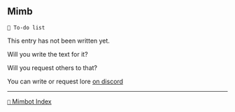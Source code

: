 ## Mimb

`📃 To-do list`

This entry has not been written yet.

Will you write the text for it?

Will you request others to that?

You can write or request lore [on discord](<https://discord.com/channels/562910943848169472/1173922660489633802>)

-----
[`📑` Mimbot Index](<https://zeithalt.github.io/r/#34f0>)
<!---
keywords: todo
aliases: 
-->
